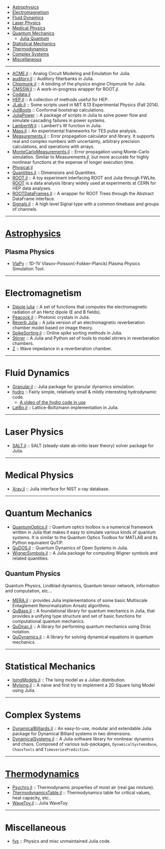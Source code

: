 + [Astrophysics](#astrophysics)
+ [Electromagnetism](#electromagnetism)
+ [Fluid Dynamics](#fluid-dynamics)
+ [Laser Physics](#laser-physics)
+ [Medical Physics](#medical-physics)
+ [Quantum Mechanics](#quantum-mechanics)
   + [Julia Quantum](#juliaquantum)
+ [Statistical Mechanics](#statistical-mechanics)
+ [Thermodynamics](#thermodynamics)
+ [Complex Systems](#complex-systems)
+ [Miscellaneous](#miscellaneous)

----

+ [ACME.jl](https://github.com/HSU-ANT/ACME.jl) :: Analog Circuit Modeling and Emulation for Julia.
+ [auditory.jl](https://github.com/jfsantos/auditory.jl) :: Auditory filterbanks in Julia.
+ [Chipmunk.jl](https://github.com/zyedidia/Chipmunk.jl) :: A binding of the physics engine Chipmunk for Julia.
+ [CMSSW.jl](https://github.com/jpata/CMSSW.jl) :: A work-in-progress wrapper for ROOT.jl.
+ [Codata.jl](https://github.com/kofron/Codata.jl)
+ [HEP.jl](https://github.com/jpata/HEP.jl) :: A collection of methods useful for HEP.
+ [JLab.jl](https://github.com/amyascwk/JLab.jl) :: Some scripts used in MIT 8.13 Experimental Physics (Fall 2014).
+ [JuliBoots](https://github.com/mfpaulos/JuliBoots) :: Conformal bootstrap calculations.
+ [JuliaPower](https://github.com/prezaei85/JuliaPower) :: A package of scripts in Julia to solve power flow and simulate cascading failures in power systems.
+ [LambertW.jl](https://github.com/robertdj/LambertW.jl) :: Lambert's W function in Julia.
+ [Mass.jl](https://github.com/ggggggggg/Mass.jl) :: An experimental frameworks for TES pulse analysis.
+ [Measurements.jl](https://github.com/giordano/Measurements.jl) :: Error propagation calculator and library. It supports real and complex numbers with uncertainty, arbitrary precision calculations, and operations with arrays.
+ [MonteCarloMeasurements.jl](https://github.com/baggepinnen/MonteCarloMeasurements.jl) :: Error propagation using Monte-Carlo simulation. Similar to Measurements.jl, but more accurate for highly nonlinear functions at the expense of longer execution time.
+ [Physical.jl](https://github.com/ggggggggg/Physical.jl)
+ [Quantities.jl](https://github.com/ElOceanografo/Quantities.jl) :: Dimensions and Quantities.
+ [ROOT.jl](https://github.com/jpata/ROOT.jl) :: A toy experiment interfacing ROOT and Julia through FWLite. [ROOT](http://root.cern.ch) is a data analysis library widely used at experiments at CERN for HEP data analyses.
+ [ROOTDataFrames.jl](https://github.com/jpata/ROOTDataFrames.jl) :: A wrapper for ROOT Trees through the Abstract DataFrame interface.
+ [Signals.jl](https://github.com/mbauman/Signals.jl) :: A high level Signal type with a common timebase and groups of channels.

----

# [Astrophysics](https://en.wikipedia.org/wiki/Category:Astrophysics)

## Plasma Physics
* [VlaPy](https://github.com/joglekara/VlaPy) :: 1D-1V Vlasov-Poisson(-Fokker-Planck) Plasma Physics Simulation Tool. 

----

# Electromagnetism
+ [Dipole julia](https://github.com/manuamador/Dipole_julia) :: A set of functions that computes the electromagnetic radiation of an Hertz dipole (E and B fields).
+ [Peacock.jl](https://github.com/sp94/Peacock.jl) :: Photonic crystals in Julia.
+ [Reverb Julia](https://github.com/manuamador/Reverb_Julia) :: A julia version of an electromagnetic reverberation chamber model based on image theory.
+ [SpikeSorting.jl](https://github.com/paulmthompson/SpikeSorting.jl) :: Online spike sorting methods in Julia.
+ [Stirrer](https://github.com/manuamador/Stirrer) :: A Julia and Python set of tools to model stirrers in reverberation chambers.
+ [Z](https://github.com/manuamador/Z) :: Wave impedance in a reverberation chamber.

----

# Fluid Dynamics
+ [Granular.jl](https://github.com/anders-dc/Granular.jl) :: Julia package for granular dynamics simulation.
+ [hydro](http://github.com/natj/hydro) :: Fairly simple, relatively small & mildly interesting hydrodynamic code.
   + [A video of the _hydro_ code in use](https://vimeo.com/95607699)
+ [LatBo.jl](https://github.com/UCL/LatBo.jl) :: Lattice-Boltzmann implementation in Julia.

----

# Laser Physics
+ [SALT.jl](https://github.com/xdavidliu/SALT.jl) :: SALT (steady-state ab-initio laser theory) solver package for Julia.

----

# Medical Physics
+ [Xray.jl](https://github.com/ggggggggg/Xray.jl) :: Julia interface for NIST x-ray database.

----

# Quantum Mechanics
+ [QuantumOptics.jl](https://github.com/bastikr/QuantumOptics.jl) :: Quantum optics toolbox is a numerical framework written in Julia that makes it easy to simulate various kinds of quantum systems. It is similar to the Quantum Optics Toolbox for MATLAB and its Python equivalent QuTiP.
+ [QuDOS.jl](https://github.com/acroy/QuDOS.jl) :: Quantum Dynamics of Open Systems in Julia.
+ [WignerSymbols.jl](https://github.com/Jutho/WignerSymbols.jl) :: A Julia package for computing Wigner symbols and related quantities.

## Quantum Physics
Quantum Physics, Lindblad dynamics, Quantum tensor network, information and computation, etc...
+ [MERA.jl](https://github.com/mhauru/MERA.jl) :: provides Julia implementations of some basic Multiscale Entaglement Renormalization Ansatz algorithms. 
+ [QuBase.jl](https://github.com/JuliaQuantum/QuBase.jl) :: A foundational library for quantum mechanics in Julia, that provides a unifying type structure and set of basic functions for computational quantum mechanics.
+ [QuDirac.jl](https://github.com/JuliaQuantum/QuDirac.jl) :: A library for performing quantum mechanics using Dirac notation.
+ [QuDynamics.jl](https://github.com/JuliaQuantum/QuDynamics.jl) :: A library for solving dynamical equations in quantum mechanics.

----

# Statistical Mechanics
+ [IsingModels.jl](https://github.com/johnmyleswhite/IsingModels.jl) :: The Ising model as a Julian distribution.
+ [MyIsing.jl](https://github.com/kaslusimoes/MyIsing.jl) :: A naive and first try to implement a 2D Square Ising Model using Julia. 

----

# Complex Systems

+ [DynamicalBilliards.jl](https://github.com/JuliaDynamics/DynamicalBilliards.jl) :: An easy-to-use, modular and extendable Julia package for Dynamical Billiard systems in two dimensions.
+ [DynamicalSystems.jl](https://github.com/JuliaDynamics/DynamicalSystems.jl) :: A Julia software library for nonlinear dynamics and chaos. Composed of various sub-packages, `DynamicalSystemsBase`,  `ChaosTools` and `TimeseriesPrediction`. 

----


# [Thermodynamics](http://en.wikipedia.org/wiki/Category:Thermodynamics)
+ [Psychro.jl](https://github.com/pjabardo/Psychro.jl) :: Thermodynamic properties of moist air (real gas mixture).
+ [ThermodynamicsTable.jl](https://github.com/DANA-Laboratory/ThermodynamicsTable.jl) :: Thermodynamics table for critical values, heat capacity, etc..
+ [WaveToy.jl](https://github.com/eschnett/WaveToy.jl) :: Julia WaveToy.

----

# Miscellaneous
+ [fys](https://github.com/jhlq/fys) :: Physics and misc unmaintained Julia code.

